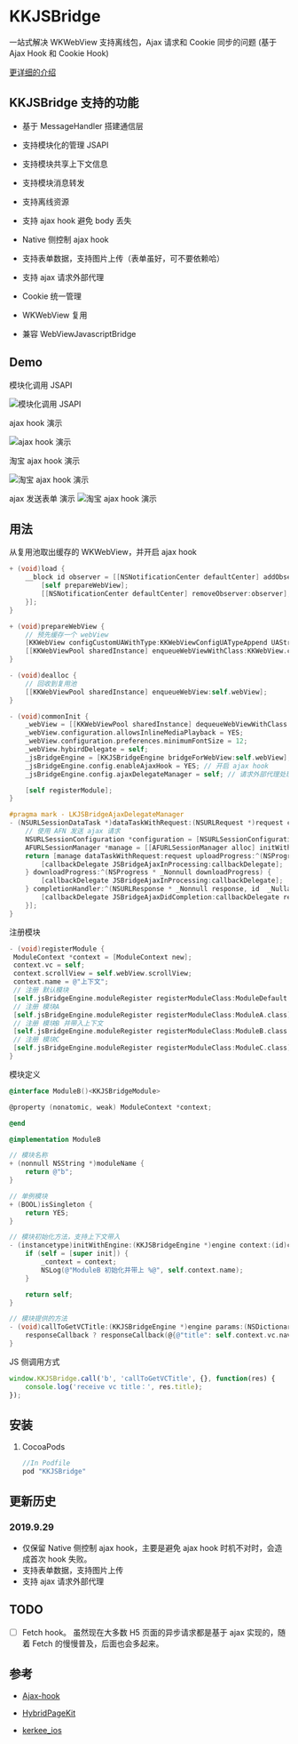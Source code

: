 # KKJSBridge

一站式解决 WKWebView 支持离线包，Ajax 请求和 Cookie 同步的问题 (基于 Ajax Hook 和 Cookie Hook)

[更详细的介绍](http://karosli.com/2019/08/30/%E4%B8%80%E7%AB%99%E5%BC%8F%E8%A7%A3%E5%86%B3WKWebView%E5%90%84%E7%B1%BB%E9%97%AE%E9%A2%98/)

## KKJSBridge 支持的功能

- 基于 MessageHandler 搭建通信层

- 支持模块化的管理 JSAPI

- 支持模块共享上下文信息

- 支持模块消息转发

- 支持离线资源

- 支持 ajax hook 避免 body 丢失

- Native 侧控制 ajax hook

- 支持表单数据，支持图片上传（表单虽好，可不要依赖哈）

- 支持 ajax 请求外部代理

- Cookie 统一管理

- WKWebView 复用

- 兼容 WebViewJavascriptBridge

## Demo

模块化调用 JSAPI

![模块化调用 JSAPI](https://github.com/karosLi/KKJSBridge/blob/master/Demo1.gif)

ajax hook 演示

![ajax hook 演示](https://github.com/karosLi/KKJSBridge/blob/master/Demo2.gif)

淘宝 ajax hook 演示

![淘宝 ajax hook 演示](https://github.com/karosLi/KKJSBridge/blob/master/Demo3.gif)

ajax 发送表单 演示
![淘宝 ajax hook 演示](https://github.com/karosLi/KKJSBridge/blob/master/Demo4.gif)

## 用法

从复用池取出缓存的 WKWebView，并开启 ajax hook

```objectivec
+ (void)load {
    __block id observer = [[NSNotificationCenter defaultCenter] addObserverForName:UIApplicationDidFinishLaunchingNotification object:nil queue:nil usingBlock:^(NSNotification * _Nonnull note) {
        [self prepareWebView];
        [[NSNotificationCenter defaultCenter] removeObserver:observer];
    }];
}

+ (void)prepareWebView {
    // 预先缓存一个 webView
    [KKWebView configCustomUAWithType:KKWebViewConfigUATypeAppend UAString:@"KKJSBridge/1.0.0"];
    [[KKWebViewPool sharedInstance] enqueueWebViewWithClass:KKWebView.class];
}

- (void)dealloc {
    // 回收到复用池
    [[KKWebViewPool sharedInstance] enqueueWebView:self.webView];
}

- (void)commonInit {
    _webView = [[KKWebViewPool sharedInstance] dequeueWebViewWithClass:KKWebView.class webViewHolder:self];
    _webView.configuration.allowsInlineMediaPlayback = YES;
    _webView.configuration.preferences.minimumFontSize = 12;
    _webView.hybirdDelegate = self;
    _jsBridgeEngine = [KKJSBridgeEngine bridgeForWebView:self.webView];
    _jsBridgeEngine.config.enableAjaxHook = YES; // 开启 ajax hook
    _jsBridgeEngine.config.ajaxDelegateManager = self; // 请求外部代理处理，可以借助 AFN 网络库来发送请求

    [self registerModule];
}

#pragma mark - LKJSBridgeAjaxDelegateManager
- (NSURLSessionDataTask *)dataTaskWithRequest:(NSURLRequest *)request callbackDelegate:(NSObject<KKJSBridgeAjaxDelegate> *)callbackDelegate {
    // 使用 AFN 发送 ajax 请求 
    NSURLSessionConfiguration *configuration = [NSURLSessionConfiguration defaultSessionConfiguration];
    AFURLSessionManager *manage = [[AFURLSessionManager alloc] initWithSessionConfiguration:configuration];
    return [manage dataTaskWithRequest:request uploadProgress:^(NSProgress * _Nonnull uploadProgress) {
        [callbackDelegate JSBridgeAjaxInProcessing:callbackDelegate];
    } downloadProgress:^(NSProgress * _Nonnull downloadProgress) {
        [callbackDelegate JSBridgeAjaxInProcessing:callbackDelegate];
    } completionHandler:^(NSURLResponse * _Nonnull response, id  _Nullable responseObject, NSError * _Nullable error) {
        [callbackDelegate JSBridgeAjaxDidCompletion:callbackDelegate response:response responseObject:responseObject error:error];
    }];
}
```

注册模块

```objectivec
- (void)registerModule {
 ModuleContext *context = [ModuleContext new];
 context.vc = self;
 context.scrollView = self.webView.scrollView;
 context.name = @"上下文";
 // 注册 默认模块
 [self.jsBridgeEngine.moduleRegister registerModuleClass:ModuleDefault.class];
 // 注册 模块A
 [self.jsBridgeEngine.moduleRegister registerModuleClass:ModuleA.class];
 // 注册 模块B 并带入上下文
 [self.jsBridgeEngine.moduleRegister registerModuleClass:ModuleB.class withContext:context];
 // 注册 模块C
 [self.jsBridgeEngine.moduleRegister registerModuleClass:ModuleC.class];
}
```

模块定义

```objectivec
@interface ModuleB()<KKJSBridgeModule>

@property (nonatomic, weak) ModuleContext *context;

@end

@implementation ModuleB

// 模块名称
+ (nonnull NSString *)moduleName {
    return @"b";
}

// 单例模块
+ (BOOL)isSingleton {
    return YES;
}

// 模块初始化方法，支持上下文带入
- (instancetype)initWithEngine:(KKJSBridgeEngine *)engine context:(id)context {
    if (self = [super init]) {
        _context = context;
        NSLog(@"ModuleB 初始化并带上 %@", self.context.name);
    }

    return self;
}

// 模块提供的方法
- (void)callToGetVCTitle:(KKJSBridgeEngine *)engine params:(NSDictionary *)params responseCallback:(void (^)(NSDictionary *responseData))responseCallback {
    responseCallback ? responseCallback(@{@"title": self.context.vc.navigationItem.title ? self.context.vc.navigationItem.title : @""}) : nil;
}
```

JS 侧调用方式

```javascript
window.KKJSBridge.call('b', 'callToGetVCTitle', {}, function(res) {
    console.log('receive vc title：', res.title);
});
```



## 安装

1. CocoaPods
   
   ```objectivec
   //In Podfile
   pod "KKJSBridge"
   ```
   
## 更新历史
### 2019.9.29
- 仅保留 Native 侧控制 ajax hook，主要是避免 ajax hook 时机不对时，会造成首次 hook 失败。
- 支持表单数据，支持图片上传
- 支持 ajax 请求外部代理

## TODO

- [ ] Fetch hook。 虽然现在大多数 H5 页面的异步请求都是基于 ajax 实现的，随着 Fetch 的慢慢普及，后面也会多起来。

## 参考

- [Ajax-hook](https://github.com/wendux/Ajax-hook)

- [HybridPageKit](https://github.com/dequan1331/HybridPageKit)

- [kerkee_ios](https://github.com/kercer/kerkee_ios)


